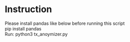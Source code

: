 # Instruction
Please install pandas like below before running this script  
pip install pandas  
Run: python3 tx_anoymizer.py <File Name>
